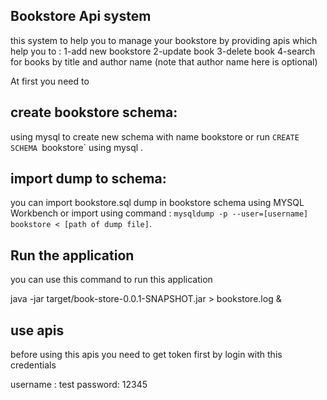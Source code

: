 ## Bookstore Api system 
this system to help you to manage your bookstore by providing apis which help you to :
1-add new bookstore
2-update book
3-delete book
4-search for books by title and author name (note that author name here is optional)

At first you need to   

## create bookstore schema:

using mysql to create new schema with name bookstore or run `CREATE SCHEMA `bookstore` using mysql .

## import dump to schema:
you can import bookstore.sql dump in bookstore schema using MYSQL Workbench or import using command :
 `mysqldump -p --user=[username] bookstore < [path of dump file]`.
 
## Run the application

you can use this command to run this application

java -jar target/book-store-0.0.1-SNAPSHOT.jar > bookstore.log &

## use apis 

before using this apis you need to get token first by login with this credentials

username : test
password: 12345



 
 
 